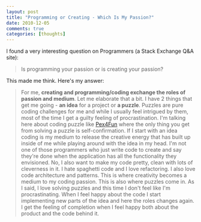 ```yaml
---
layout: post
title: "Programming or Creating - Which Is My Passion?"
date: 2010-12-05
comments: true
categories: [thoughts]
---
```


I found a very interesting question on Programmers (a Stack Exchange Q&A site):

> Is programming your passion or is creating your passion?

This made me think. Here's my answer:

> For me, **creating and programming/coding exchange the roles of passion and medium**.
> Let me elaborate that a bit. I have 2 things that get me going - **an idea** for a project or <strong>a puzzle</strong>.
> Puzzles are pure coding challenges for me and while I usually feel intrigued by them, most of the time I get a guilty feeling of procrastination. I'm talking here about coding puzzle like [Pex4Fun][p4f] where the only thing you get from solving a puzzle is self-confirmation.
> If I start with an idea coding is my medium to release the creative energy that has built up inside of me while playing around with the idea in my head. I'm not one of those programmers who just write code to create and say they're done when the application has all the functionality they envisioned. No, I also want to make my code pretty, clean with lots of cleverness in it. I hate spaghetti code and I love refactoring. I also love code architecture and patterns. This is where creativity becomes a medium to my coding passion. This is also where puzzles come in. As I said, I love solving puzzles and this time I don't feel like I'm procrastinating. When I feel happy about the code I start implementing new parts of the idea and here the roles changes again. I get the feeling of completion when I feel happy both about the product and the code behind it.

[p4f]: http://www.pex4fun.com/ "Pex4Fun"
